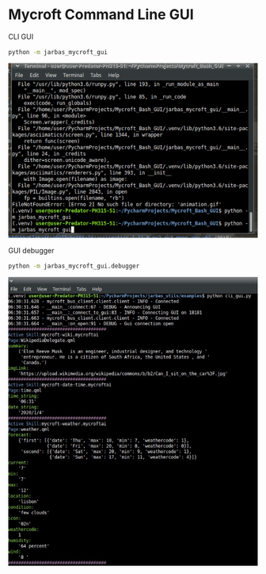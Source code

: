 # Mycroft Command Line GUI

CLI GUI

```bash
python -m jarbas_mycroft_gui
```

![](preview.gif)


GUI debugger 

```bash
python -m jarbas_mycroft_gui.debugger
```

![](simply_gui.png)

